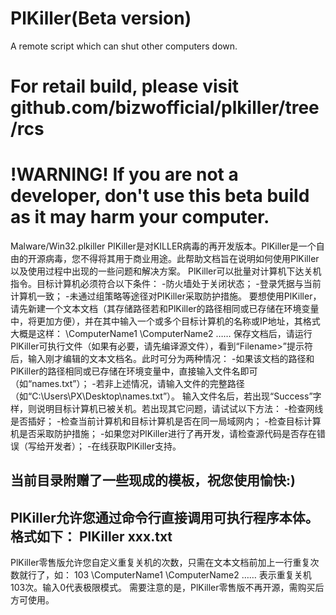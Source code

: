 # PlKiller(Beta version)
A remote script which can shut other computers down.
# For retail build, please visit github.com/bizwofficial/plkiller/tree/rcs
# !WARNING! If you are not a developer, don't use this beta build as it may harm your computer.

Malware/Win32.plkiller
PlKiller是对KILLER病毒的再开发版本。PlKiller是一个自由的开源病毒，您不得将其用于商业用途。此帮助文档旨在说明如何使用PlKiller以及使用过程中出现的一些问题和解决方案。
PlKiller可以批量对计算机下达关机指令。目标计算机必须符合以下条件：
	-防火墙处于关闭状态；
	-登录凭据与当前计算机一致；
	-未通过组策略等途径对PlKiller采取防护措施。
要想使用PlKiller，请先新建一个文本文档（其存储路径若和PlKiller的路径相同或已存储在环境变量中，将更加方便），并在其中输入一个或多个目标计算机的名称或IP地址，其格式大概是这样：
	\\ComputerName1
	\\ComputerName2
	……
保存文档后，请运行PlKiller可执行文件（如果有必要，请先编译源文件），看到“Filename>”提示符后，输入刚才编辑的文本文档名。此时可分为两种情况：
	-如果该文档的路径和PlKiller的路径相同或已存储在环境变量中，直接输入文件名即可（如“names.txt”）；
	-若非上述情况，请输入文件的完整路径（如“C:\Users\PX\Desktop\names.txt”）。
输入文件名后，若出现“Success”字样，则说明目标计算机已被关机。若出现其它问题，请试试以下方法：
	-检查网线是否插好；
	-检查当前计算机和目标计算机是否在同一局域网内；
	-检查目标计算机是否采取防护措施；
	-如果您对PlKiller进行了再开发，请检查源代码是否存在错误（写给开发者）；
	-在线获取PlKiller支持。

当前目录附赠了一些现成的模板，祝您使用愉快:)
-----------------------------------------------
PlKiller允许您通过命令行直接调用可执行程序本体。格式如下：
	PlKiller xxx.txt
-----------------------------------------------
PlKiller零售版允许您自定义重复关机的次数，只需在文本文档前加上一行重复次数就行了，如：
	103
	\\ComputerName1
	\\ComputerName2
	……
表示重复关机103次。输入0代表极限模式。
需要注意的是，PlKiller零售版不再开源，需购买后方可使用。
